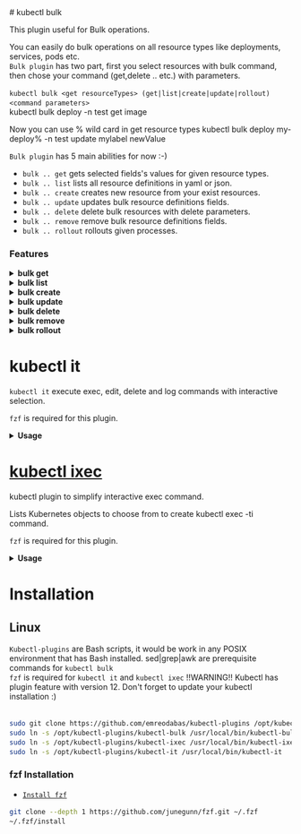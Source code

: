 <meta name='keywords' content='kubectl, kubectl plugins, kubectl-plugins, kubectl bulk, kubectl interactive, kubectl exec, kubernetes bulk, kubernetes interactive, kubectl delete all, kubernetes delete all, kubectl edit all, kubernetes edit all '>
# kubectl bulk

This plugin useful for Bulk operations.

You can easily do bulk operations on all resource types like deployments, services, pods etc.  
`Bulk plugin` has two part, first you select resources with bulk command, then chose your command (get,delete .. etc.) with parameters. 
 
 `kubectl bulk <get resourceTypes> (get|list|create|update|rollout) <command parameters>`  
 kubectl bulk deploy -n test get image   

Now you can use % wild card in get resource types
kubectl bulk deploy my-deploy% -n test update mylabel newValue 

`Bulk plugin` has 5 main abilities for now :-)

 - `bulk .. get` gets selected fields's values for given resource types. 
 - `bulk .. list` lists all resource definitions in yaml or json.
 - `bulk .. create` creates new resource from your exist resources.
 - `bulk .. update` updates bulk resource definitions fields.
 - `bulk .. delete` delete bulk resources with delete parameters.
 - `bulk .. remove` remove bulk resource definitions fields.
 - `bulk .. rollout` rollouts given processes.  


### Features


 <details>
 <summary><b>bulk get</b></summary>
 
 `bulk .. get` automatically get resources name, you don't need to add for all command 
 !!Warning!! `bulk .. get` create a temporary file in path for performance.  
 
 #### Usage
  
  ``` 
   # get fields' values for given resource type
   kubectl bulk <resourceType> [<parameters>] get [<fields>]
  ``` 
  ![kubectl-bulk get GIF](img/kubectl_bulk_get.gif)
  
 #### Sample

```console 
 $ kubectl bulk hpa -n myspace get minReplicas maxReplicas  
  minReplicas maxReplicas fields are getting
    name: podinfo
    maxReplicas: 10
    minReplicas: 2
    name: sample-metrics-app-hpa
    maxReplicas: 10
    minReplicas: 2
    
 $ kubectl bulk service get file json
 All definitions will be written in file.json
 
  ```
 </details> 
  <details>
 <summary><b>bulk list</b></summary>
 
 ##   **`bulk list`**  

`bulk .. list` default mode for `Bulk plugin`

#### Usage
 
 ``` 
  # list all resource definitions in yaml (default format) format 
  kubectl bulk <resourceType> [<parameters>]
  # list all resource definitions in json format  
  kubectl bulk <resourceType> [<parameters>] list json
  # list all resource definitions in to a file with json format  
  kubectl bulk <resourceType> [<parameters>] list filename json  
 ``` 
 ![kubectl-bulk list GIF](img/kubectl_bulk_list.gif)
 
  #### Sample
  ```console 
$ kubectl bulk deploy -n test 
apiVersion: v1
items:
- apiVersion: extensions/v1beta1
  kind: Deployment
  name: sample-app
  ...
apiVersion: v1
items:
- apiVersion: extensions/v1beta1
  kind: Deployment
  name: another-sample-app
...
 
$ kubectl bulk service list file json
All definitions will be written in file.json

 ```
 </details> 
  <details>
 <summary><b>bulk create</b></summary>

 ###   **`bulk create`**  
`bulk .. create` get your resource definitions and change metadata fields (name,namespaces) as you defined then create the new resources.
 !!Warning!! If that parameter not found (with/out value) than nothing will be changed/created. Standard not created error will be throwed.
  
 #### Usage
 
 ``` 
# get all definitions and create resources with definitions that parameterName fields changed has oldValue with newValue
  kubectl bulk <resourceType>[<parameters>] create parameterName oldValue newValue
# get all definitions and create resources with definitions that parameterName fields removed and added with newValue
  kubectl bulk <resourceType>[<parameters>] create parameterName newValue  
 ``` 
 
 ![kubectl-bulk create GIF](img/kubectl_bulk_get&create.gif)
 #### Sample
 
  ```console 
$ kubectl bulk deploy -n test create namespace test staging 
creating new resource with changing namespace: test to namespace: staging for all  deploy
deployment.extensions/sample-app created
deployment.extensions/another-sample-app created

$ kubectl bulk service create name service1 service2


 ```
</details> 
  <details>
 <summary><b>bulk update</b></summary>

 ##   **`bulk update`**  
`bulk .. update` get your resource definitions and change any fields as you defined then update resource definitions.
 !!Warning!! If that parameter not found (with/out value) than nothing will be changed/updated. Standard not updated error will be throwed.

 #### Usage
 
 ``` 
 # get all definitions and update resources with definitions that parameterName fields changed has oldValue with newValue
  kubectl bulk <resourceType>[<parameters>] update parameterName oldValue newValue
# get all definitions and update resources with definitions that parameterName fields removed and added with newValue
  kubectl bulk <resourceType>[<parameters>] update parameterName newValue  
 ``` 
 ![kubectl-bulk update GIF](img/kubectl_bulk_get&update.gif)
 #### Sample
 
  ```console 
# Update all deploys image value in test namespace which image version was v1   
$ kubectl bulk deploy -n test update image v1 v2 
updating resource with changing image: v1 to image: v2 for all  deploy -n test
deployment.extensions/deploy-1 replaced
deployment.extensions/deploy-2 replaced
deployment.extensions/deploy-3 replaced
...
# Update all deploys image value in test namespace with v4
$ kubectl bulk deploy -n test update image v4 
updating resource with image: v5 for all  deploy 
deployment.extensions/deploy-1 replaced
deployment.extensions/deploy-2 replaced
deployment.extensions/deploy-3 replaced

 ```
</details> 
  <details>
 <summary><b>bulk delete</b></summary>

 ##   **`bulk delete`**  
`bulk .. delete` easy way to bulk delete resources or fields.

 #### Usage
 
 ``` 
  # delete resources that in requested resource types 
  kubectl bulk <resourceType> [<parameters>] delete
  # delete fields of resources that in requested resource types  
  kubectl bulk <resourceType> [<parameters>] delete <delete parameters>
  
 ``` 
 ![kubectl-bulk delete GIF](img/kubectl_bulk_get&delete.gif)
 #### Sample
 
  ```console 
$ kubectl bulk service -n test delete
 service/svc-1 deleted
 service/svc-2 deleted
 ...
$ kubectl bulk deploy delete --grace-period=1
deployment.extensions/deploy-1 deleted
deployment.extensions/deploy-2 deleted

 ```
</details> 
  <details>
 <summary><b>bulk remove</b></summary>

 ##   **`bulk remove`**  
`bulk .. remove` easy way to bulk remove resource/fields.

 #### Usage
 
 ``` 
  # delete resources that in requested resource types 
  kubectl bulk <resourceType> [<parameters>] remove
  # delete fields of resources that in requested resource types  
  kubectl bulk <resourceType> [<parameters>] remove <field> <value>
  
 ``` 
 #### Sample
 
  ```console 
$ kubectl bulk service -n test remove
 service/svc-1 deleted
 service/svc-2 deleted
 ...
$ kubectl bulk deploy remove label1
deployment.extensions/deploy-1 replaced
deployment.extensions/deploy-2 replaced

 ```
</details> 
  <details>
 <summary><b>bulk rollout</b></summary>

 ##   **`bulk rollout`**  
`bulk .. rollout` gives you all rollout features that history|pause|resume|status|undo    
!!Reminder!! Rollout feature could be used only these resource types -> deployments|daemonsets|statefulsets

 #### Usage
 
 ``` 
  # do rollout for all resources that requested 
  kubectl bulk <resourceType> [<parameters>] rollout history|pause|resume|status|undo <rollout parameters>
 ``` 
 
 ![kubectl-bulk rollout GIF](img/kubectl_bulk_rollout.gif)
 #### Sample
 
  ```console 
$ kubectl bulk deploy -n test rollout undo
 'deploy's are being rollout undo
 deployment.extensions/deploy-1
deployment.extensions/deploy-2
$  kubectl bulk deploy -n test rollout history
deployment.extensions/deploy-1 
REVISION  CHANGE-CAUSE
1         <none>

deployment.extensions/deploy-2 
REVISION  CHANGE-CAUSE
1         <none>
2         <none>

 ```
</details> 

# kubectl it
 `kubectl it` execute exec, edit, delete and log commands with interactive selection.
 
 `fzf` is required for this plugin.

  <details>
 <summary><b>Usage </b></summary>
 
```console
$ kubectl it
..
$ kubectl it exec|edit|log|delete
..
$ kubectl it exec|edit|log|delete <namespace>
```

![kubectl-it exec GIF](img/kubectl_it_exec.gif)

![kubectl-it edit GIF](img/kubectl_it_edit.gif)
   
![kubectl-it delete GIF](img/kubectl_it_delete.gif)
    
![kubectl-it log GIF](img/kubectl_it_log.gif)
        
![kubectl-it exclusive GIF](img/kubectl_it_exclusive.gif)
        
   </details> 

#  [kubectl ixec](https://github.com/duyguserbest/kubectl-iexec)

kubectl plugin to simplify interactive exec command.

Lists Kubernetes objects to choose from to create kubectl exec -ti command.


`fzf` is required for this plugin. 

  <details>
 <summary><b>Usage </b></summary>

![kubectl-iexec demo GIF](img/kubectl-ixec-demo.gif)

```sh
kubectl ixec
```
</details> 

# Installation 


## Linux

 `Kubectl-plugins` are Bash scripts, it would be work in any POSIX environment that has Bash installed. 
 sed|grep|awk are prerequisite commands for `kubectl bulk`  
`fzf` is required for `kubectl it` and `kubectl ixec`
 !!WARNING!!  Kubectl has plugin feature with version 12. Don't forget to update your kubectl installation :)

``` bash

sudo git clone https://github.com/emreodabas/kubectl-plugins /opt/kubectl-plugins
sudo ln -s /opt/kubectl-plugins/kubectl-bulk /usr/local/bin/kubectl-bulk
sudo ln -s /opt/kubectl-plugins/kubectl-ixec /usr/local/bin/kubectl-ixec
sudo ln -s /opt/kubectl-plugins/kubectl-it /usr/local/bin/kubectl-it
```

### fzf Installation

- [`Install fzf`](https://github.com/junegunn/fzf#installation)

```sh
git clone --depth 1 https://github.com/junegunn/fzf.git ~/.fzf
~/.fzf/install
```


